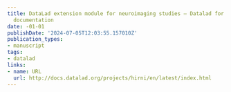 ```yaml
---
title: DataLad extension module for neuroimaging studies — Datalad for Hirnis 0.0.8
  documentation
date: -01-01
publishDate: '2024-07-05T12:03:55.157010Z'
publication_types:
- manuscript
tags:
- datalad
links:
- name: URL
  url: http://docs.datalad.org/projects/hirni/en/latest/index.html
---
```

